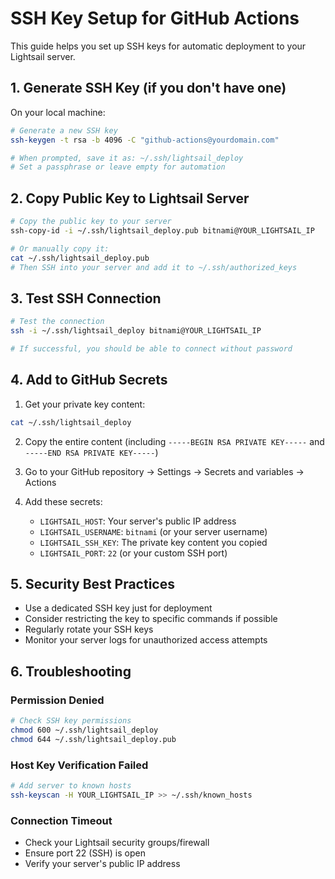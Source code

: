 # SSH Key Setup for GitHub Actions

This guide helps you set up SSH keys for automatic deployment to your Lightsail server.

## 1. Generate SSH Key (if you don't have one)

On your local machine:

```bash
# Generate a new SSH key
ssh-keygen -t rsa -b 4096 -C "github-actions@yourdomain.com"

# When prompted, save it as: ~/.ssh/lightsail_deploy
# Set a passphrase or leave empty for automation
```

## 2. Copy Public Key to Lightsail Server

```bash
# Copy the public key to your server
ssh-copy-id -i ~/.ssh/lightsail_deploy.pub bitnami@YOUR_LIGHTSAIL_IP

# Or manually copy it:
cat ~/.ssh/lightsail_deploy.pub
# Then SSH into your server and add it to ~/.ssh/authorized_keys
```

## 3. Test SSH Connection

```bash
# Test the connection
ssh -i ~/.ssh/lightsail_deploy bitnami@YOUR_LIGHTSAIL_IP

# If successful, you should be able to connect without password
```

## 4. Add to GitHub Secrets

1. Get your private key content:

```bash
cat ~/.ssh/lightsail_deploy
```

2. Copy the entire content (including `-----BEGIN RSA PRIVATE KEY-----` and `-----END RSA PRIVATE KEY-----`)

3. Go to your GitHub repository → Settings → Secrets and variables → Actions

4. Add these secrets:
   - `LIGHTSAIL_HOST`: Your server's public IP address
   - `LIGHTSAIL_USERNAME`: `bitnami` (or your server username)
   - `LIGHTSAIL_SSH_KEY`: The private key content you copied
   - `LIGHTSAIL_PORT`: `22` (or your custom SSH port)

## 5. Security Best Practices

- Use a dedicated SSH key just for deployment
- Consider restricting the key to specific commands if possible
- Regularly rotate your SSH keys
- Monitor your server logs for unauthorized access attempts

## 6. Troubleshooting

### Permission Denied

```bash
# Check SSH key permissions
chmod 600 ~/.ssh/lightsail_deploy
chmod 644 ~/.ssh/lightsail_deploy.pub
```

### Host Key Verification Failed

```bash
# Add server to known hosts
ssh-keyscan -H YOUR_LIGHTSAIL_IP >> ~/.ssh/known_hosts
```

### Connection Timeout

- Check your Lightsail security groups/firewall
- Ensure port 22 (SSH) is open
- Verify your server's public IP address
